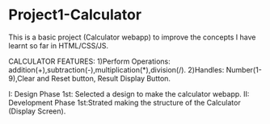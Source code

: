 # Project1-Calculator
This is a basic project (Calculator webapp) to improve the concepts I have learnt so far in HTML/CSS/JS.

CALCULATOR FEATURES:
1)Perform Operations: addition(+),subtraction(-),multiplication(*),division(/).
2)Handles: Number(1-9),Clear and Reset button, Result Display Button.

I: Design Phase
1st: Selected a design to make the calculator webapp.
II: Development Phase
1st:Strated making the structure of the Calculator (Display Screen).

